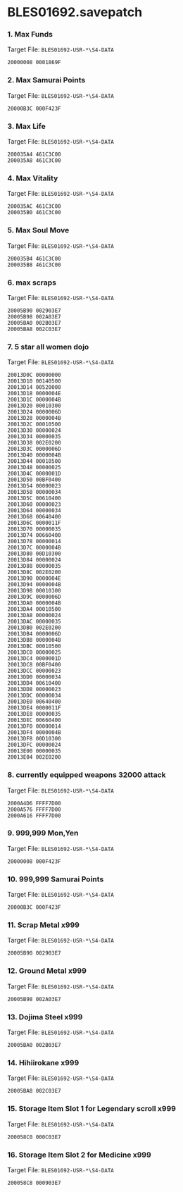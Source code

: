 # BLES01692.savepatch

### 1. Max Funds

Target File: `BLES01692-USR-*\S4-DATA`

```
20000008 0001869F
```

### 2. Max Samurai Points

Target File: `BLES01692-USR-*\S4-DATA`

```
20000B3C 000F423F
```

### 3. Max Life

Target File: `BLES01692-USR-*\S4-DATA`

```
200035A4 461C3C00
200035A8 461C3C00
```

### 4. Max Vitality

Target File: `BLES01692-USR-*\S4-DATA`

```
200035AC 461C3C00
200035B0 461C3C00
```

### 5. Max Soul Move

Target File: `BLES01692-USR-*\S4-DATA`

```
200035B4 461C3C00
200035B8 461C3C00
```

### 6. max scraps

Target File: `BLES01692-USR-*\S4-DATA`

```
20005B90 002903E7
20005B98 002A03E7
20005BA0 002B03E7
20005BA8 002C03E7
```

### 7. 5 star all women dojo

Target File: `BLES01692-USR-*\S4-DATA`

```
20013D0C 00000000
20013D10 00140500
20013D14 00520000
20013D18 0000004E
20013D1C 0000004B
20013D20 00010300
20013D24 0000006D
20013D28 0000004B
20013D2C 00010500
20013D30 00000024
20013D34 00000035
20013D38 002E0200
20013D3C 0000006D
20013D40 0000004B
20013D44 00010500
20013D48 00000025
20013D4C 0000001D
20013D50 00BF0400
20013D54 00000023
20013D58 00000034
20013D5C 00610400
20013D60 00000023
20013D64 00000034
20013D68 00640400
20013D6C 0000011F
20013D70 00000035
20013D74 00660400
20013D78 00000014
20013D7C 0000004B
20013D80 00D10300
20013D84 00000024
20013D88 00000035
20013D8C 002E0200
20013D90 0000004E
20013D94 0000004B
20013D98 00010300
20013D9C 0000006D
20013DA0 0000004B
20013DA4 00010500
20013DA8 00000024
20013DAC 00000035
20013DB0 002E0200
20013DB4 0000006D
20013DB8 0000004B
20013DBC 00010500
20013DC0 00000025
20013DC4 0000001D
20013DC8 00BF0400
20013DCC 00000023
20013DD0 00000034
20013DD4 00610400
20013DD8 00000023
20013DDC 00000034
20013DE0 00640400
20013DE4 0000011F
20013DE8 00000035
20013DEC 00660400
20013DF0 00000014
20013DF4 0000004B
20013DF8 00D10300
20013DFC 00000024
20013E00 00000035
20013E04 002E0200
```

### 8. currently equipped weapons 32000 attack

Target File: `BLES01692-USR-*\S4-DATA`

```
2000A4D6 FFFF7D00
2000A576 FFFF7D00
2000A616 FFFF7D00
```

### 9. 999,999 Mon,Yen

Target File: `BLES01692-USR-*\S4-DATA`

```
20000008 000F423F
```

### 10. 999,999 Samurai Points

Target File: `BLES01692-USR-*\S4-DATA`

```
20000B3C 000F423F
```

### 11. Scrap Metal x999

Target File: `BLES01692-USR-*\S4-DATA`

```
20005B90 002903E7
```

### 12. Ground Metal x999

Target File: `BLES01692-USR-*\S4-DATA`

```
20005B98 002A03E7
```

### 13. Dojima Steel x999

Target File: `BLES01692-USR-*\S4-DATA`

```
20005BA0 002B03E7
```

### 14. Hihiirokane x999

Target File: `BLES01692-USR-*\S4-DATA`

```
20005BA8 002C03E7
```

### 15. Storage Item Slot 1 for Legendary scroll x999

Target File: `BLES01692-USR-*\S4-DATA`

```
200058C0 000C03E7
```

### 16. Storage Item Slot 2 for Medicine x999

Target File: `BLES01692-USR-*\S4-DATA`

```
200058C8 000903E7
```

